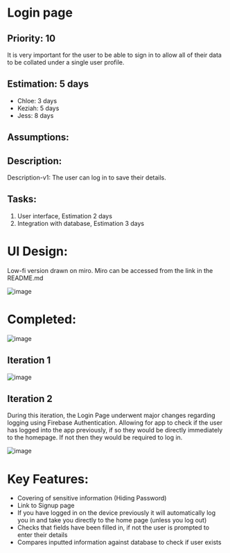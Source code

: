 
# Login page

## Priority: 10 
It is very important for the user to be able to sign in to allow all of their data to be collated under a single user profile.

## Estimation: 5 days 

* Chloe: 3 days
* Keziah: 5 days
* Jess: 8 days

## Assumptions: 

## Description: 
Description-v1: The user can log in to save their details.

## Tasks:

1. User interface, Estimation 2 days
2. Integration with database, Estimation 3 days


# UI Design:
Low-fi version drawn on miro. Miro can be accessed from the link in the README.md

![image](/images/log_in.png)

# Completed:
![image](/images/Login_Page.png)

## Iteration 1
![image](/images/login_finished.png)
## Iteration 2

During this iteration, the Login Page underwent major changes regarding logging using Firebase Authentication. Allowing for app to check if the user has logged into the app previously, if so they would be directly immediately to the homepage. If not then they would be required to log in.

![image](/images/Login_Page.png)

# Key Features:
* Covering of sensitive information (Hiding Password)
* Link to Signup page
* If you have logged in on the device previously it will automatically log you in and take you directly to the home page (unless you log out)
* Checks that fields have been filled in, if not the user is prompted to enter their details
* Compares inputted information against database to check if user exists 
